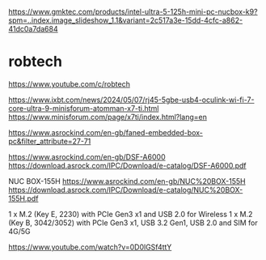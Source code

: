 https://www.gmktec.com/products/intel-ultra-5-125h-mini-pc-nucbox-k9?spm=..index.image_slideshow_1.1&variant=2c517a3e-15dd-4cfc-a862-41dc0a7da684

# robtech
https://www.youtube.com/c/robtech

https://www.ixbt.com/news/2024/05/07/rj45-5gbe-usb4-oculink-wi-fi-7-core-ultra-9-minisforum-atomman-x7-ti.html
https://www.minisforum.com/page/x7ti/index.html?lang=en

https://www.asrockind.com/en-gb/faned-embedded-box-pc&filter_attribute=27-71

https://www.asrockind.com/en-gb/DSF-A6000
https://download.asrock.com/IPC/Download/e-catalog/DSF-A6000.pdf

NUC BOX-155H
https://www.asrockind.com/en-gb/NUC%20BOX-155H
https://download.asrock.com/IPC/Download/e-catalog/NUC%20BOX-155H.pdf

1 x M.2 (Key E, 2230) with PCIe Gen3 x1 and USB 2.0 for Wireless
1 x M.2 (Key B, 3042/3052) with PCIe Gen3 x1, USB 3.2 Gen1, USB 2.0 and SIM for 4G/5G

https://www.youtube.com/watch?v=0D0lGSf4ttY


